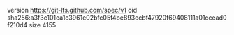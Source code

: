 version https://git-lfs.github.com/spec/v1
oid sha256:a3f3c101ea1c3961e02bfc05f4be893ecbf47920f69408111a01ccead0f210d4
size 4155
